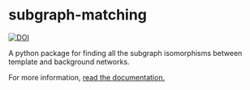 # subgraph-matching
[![DOI](https://zenodo.org/badge/148378128.svg)](https://zenodo.org/badge/latestdoi/148378128)

A python package for finding all the subgraph isomorphisms between template and background networks.

For more information, [read the documentation.](https://ucla-subgraph-matching.readthedocs.io/en/develop/)
